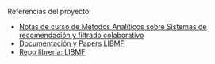 Referencias del proyecto:

* [Notas de curso de Métodos Analíticos sobre Sistemas de recomendación y filtrado colaborativo](https://heuristic-bhabha-ae33da.netlify.app/sistemas-de-recomendaci%C3%B3n-y-filtrado-colaborativo.html)
* [Documentación y Papers LIBMF](https://www.csie.ntu.edu.tw/~cjlin/libmf/)
* [Repo librería: LIBMF](https://github.com/cjlin1/libmf)
